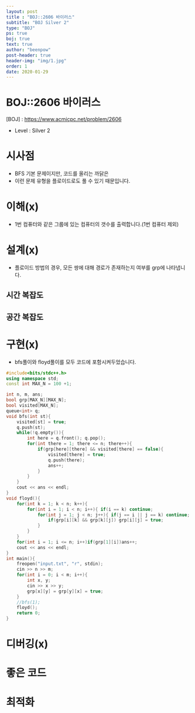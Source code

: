 ```yaml
---
layout: post
title : "BOJ::2606 바이러스"
subtitle: "BOJ Silver 2"
type: "BOJ"
ps: true
boj: true
text: true
author: "beenpow"
post-header: true
header-img: "img/1.jpg"
order: 1
date: 2020-01-29
---
```


# BOJ::2606 바이러스
[BOJ] : <https://www.acmicpc.net/problem/2606>
- Level : Silver 2

# 시사점
- BFS 기본 문제이지만, 코드를 올리는 까닭은
- 이런 문제 유형을 플로이드로도 풀 수 있기 때문입니다.

# 이해(x)
- 1번 컴퓨터와 같은 그룹에 있는 컴퓨터의 갯수를 출력합니다.(1번 컴퓨터 제외)

# 설계(x)
- 플로이드 방법의 경우, 모든 쌍에 대해 경로가 존재하는지 여부를 grp에 나타냅니다.

## 시간 복잡도

## 공간 복잡도

# 구현(x)
- bfs풀이와 floyd풀이를 모두 코드에 포함시켜두었습니다.

```cpp
#include<bits/stdc++.h>
using namespace std;
const int MAX_N = 100 +1;

int n, m, ans;
bool grp[MAX_N][MAX_N];
bool visited[MAX_N];
queue<int> q;
void bfs(int st){
    visited[st] = true;
    q.push(st);
    while(!q.empty()){
        int here = q.front(); q.pop();
        for(int there = 1; there <= n; there++){
            if(grp[here][there] && visited[there] == false){
                visited[there] = true;
                q.push(there);
                ans++;
            }
        }
    }
    cout << ans << endl;
}
void floyd(){
    for(int k = 1; k < n; k++){
        for(int i = 1; i < n; i++){ if(i == k) continue;
            for(int j = 1; j < n; j++){ if(j == i || j == k) continue;
                if(grp[i][k] && grp[k][j]) grp[i][j] = true;
            }
        }
    }
    for(int i = 1; i <= n; i++)if(grp[1][i])ans++;
    cout << ans << endl;
}
int main(){
    freopen("input.txt", "r", stdin);
    cin >> n >> m;
    for(int i = 0; i < m; i++){
        int x, y;
        cin >> x >> y;
        grp[x][y] = grp[y][x] = true;
    }
    //bfs(1);
    floyd();
    return 0;
}
```

# 디버깅(x)

# 좋은 코드

# 최적화
